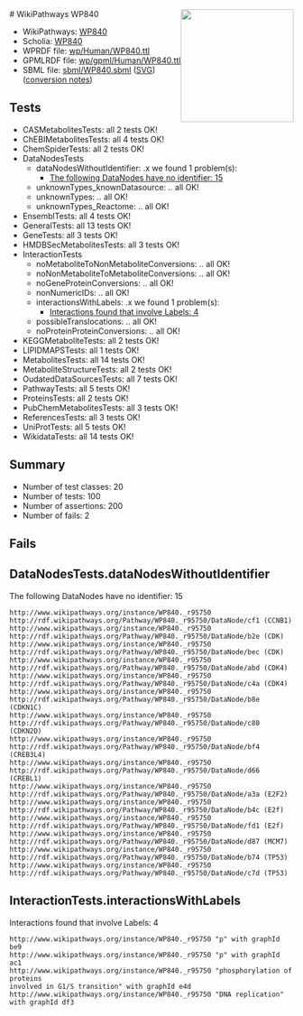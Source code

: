 <img style="float: right; width: 200px" src="../logo.png" />
# WikiPathways WP840

* WikiPathways: [WP840](https://identifiers.org/wikipathways:WP840)
* Scholia: [WP840](https://scholia.toolforge.org/wikipathways/WP840)
* WPRDF file: [wp/Human/WP840.ttl](../wp/Human/WP840.ttl)
* GPMLRDF file: [wp/gpml/Human/WP840.ttl](../wp/gpml/Human/WP840.ttl)
* SBML file: [sbml/WP840.sbml](../sbml/WP840.sbml) ([SVG](../sbml/WP840.svg)) ([conversion notes](../sbml/WP840.txt))

## Tests
* CASMetabolitesTests: all 2 tests OK!
* ChEBIMetabolitesTests: all 4 tests OK!
* ChemSpiderTests: all 2 tests OK!
* DataNodesTests
    * dataNodesWithoutIdentifier: .x we found 1 problem(s):
        * [The following DataNodes have no identifier: 15](#8792c495)
    * unknownTypes_knownDatasource: .. all OK!
    * unknownTypes: .. all OK!
    * unknownTypes_Reactome: .. all OK!
* EnsemblTests: all 4 tests OK!
* GeneralTests: all 13 tests OK!
* GeneTests: all 3 tests OK!
* HMDBSecMetabolitesTests: all 3 tests OK!
* InteractionTests
    * noMetaboliteToNonMetaboliteConversions: .. all OK!
    * noNonMetaboliteToMetaboliteConversions: .. all OK!
    * noGeneProteinConversions: .. all OK!
    * nonNumericIDs: .. all OK!
    * interactionsWithLabels: .x we found 1 problem(s):
        * [Interactions found that involve Labels: 4](#630d267b)
    * possibleTranslocations: .. all OK!
    * noProteinProteinConversions: .. all OK!
* KEGGMetaboliteTests: all 2 tests OK!
* LIPIDMAPSTests: all 1 tests OK!
* MetabolitesTests: all 14 tests OK!
* MetaboliteStructureTests: all 2 tests OK!
* OudatedDataSourcesTests: all 7 tests OK!
* PathwayTests: all 5 tests OK!
* ProteinsTests: all 2 tests OK!
* PubChemMetabolitesTests: all 3 tests OK!
* ReferencesTests: all 3 tests OK!
* UniProtTests: all 5 tests OK!
* WikidataTests: all 14 tests OK!


## Summary

* Number of test classes: 20
* Number of tests: 100
* Number of assertions: 200
* Number of fails: 2

## Fails

<a name="8792c495" />

## DataNodesTests.dataNodesWithoutIdentifier

The following DataNodes have no identifier: 15
```
http://www.wikipathways.org/instance/WP840._r95750 http://rdf.wikipathways.org/Pathway/WP840._r95750/DataNode/cf1 (CCNB1)
http://www.wikipathways.org/instance/WP840._r95750 http://rdf.wikipathways.org/Pathway/WP840._r95750/DataNode/b2e (CDK)
http://www.wikipathways.org/instance/WP840._r95750 http://rdf.wikipathways.org/Pathway/WP840._r95750/DataNode/bec (CDK)
http://www.wikipathways.org/instance/WP840._r95750 http://rdf.wikipathways.org/Pathway/WP840._r95750/DataNode/abd (CDK4)
http://www.wikipathways.org/instance/WP840._r95750 http://rdf.wikipathways.org/Pathway/WP840._r95750/DataNode/c4a (CDK4)
http://www.wikipathways.org/instance/WP840._r95750 http://rdf.wikipathways.org/Pathway/WP840._r95750/DataNode/b8e (CDKN1C)
http://www.wikipathways.org/instance/WP840._r95750 http://rdf.wikipathways.org/Pathway/WP840._r95750/DataNode/c80 (CDKN2D)
http://www.wikipathways.org/instance/WP840._r95750 http://rdf.wikipathways.org/Pathway/WP840._r95750/DataNode/bf4 (CREB3L4)
http://www.wikipathways.org/instance/WP840._r95750 http://rdf.wikipathways.org/Pathway/WP840._r95750/DataNode/d66 (CREBL1)
http://www.wikipathways.org/instance/WP840._r95750 http://rdf.wikipathways.org/Pathway/WP840._r95750/DataNode/a3a (E2F2)
http://www.wikipathways.org/instance/WP840._r95750 http://rdf.wikipathways.org/Pathway/WP840._r95750/DataNode/b4c (E2f)
http://www.wikipathways.org/instance/WP840._r95750 http://rdf.wikipathways.org/Pathway/WP840._r95750/DataNode/fd1 (E2f)
http://www.wikipathways.org/instance/WP840._r95750 http://rdf.wikipathways.org/Pathway/WP840._r95750/DataNode/d87 (MCM7)
http://www.wikipathways.org/instance/WP840._r95750 http://rdf.wikipathways.org/Pathway/WP840._r95750/DataNode/b74 (TP53)
http://www.wikipathways.org/instance/WP840._r95750 http://rdf.wikipathways.org/Pathway/WP840._r95750/DataNode/c7d (TP53)
```

<a name="630d267b" />

## InteractionTests.interactionsWithLabels

Interactions found that involve Labels: 4
```
http://www.wikipathways.org/instance/WP840._r95750 "p" with graphId be9
http://www.wikipathways.org/instance/WP840._r95750 "p" with graphId ac1
http://www.wikipathways.org/instance/WP840._r95750 "phosphorylation of proteins
involved in G1/S transition" with graphId e4d
http://www.wikipathways.org/instance/WP840._r95750 "DNA replication" with graphId df3
```

